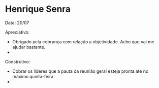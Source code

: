 # Henrique Senra
Data: 20/07

Apreciativo: 
- Obrigado pela cobrança com relação a objetividade. Acho que vai me ajudar bastante.
- 

Construtivo: 
- Cobrar os líderes que a pauta da reunião geral esteja pronta até no máximo quinta-feira.
- 